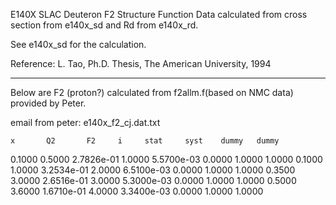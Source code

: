 E140X SLAC Deuteron F2 Structure Function Data
calculated from cross section from e140x_sd and Rd from e140x_rd. 

See e140x_sd for the calculation. 

Reference:
L. Tao, Ph.D. Thesis, The American University, 1994




------------------------------
Below are F2 (proton?) calculated from f2allm.f(based on NMC data) provided by Peter.

email from peter: e140x_f2_cj.dat.txt

    x	    Q2	     F2		i	  stat	   syst    dummy   dummy
  0.1000  0.5000  2.7826e-01  1.0000  5.5700e-03  0.0000  1.0000  1.0000
  0.1000  1.0000  3.2534e-01  2.0000  6.5100e-03  0.0000  1.0000  1.0000
  0.3500  3.0000  2.6516e-01  3.0000  5.3000e-03  0.0000  1.0000  1.0000
  0.5000  3.6000  1.6710e-01  4.0000  3.3400e-03  0.0000  1.0000  1.0000
